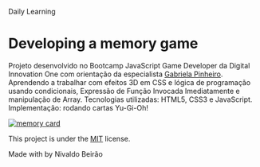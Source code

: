 Daily Learning

# Developing a memory game

Projeto desenvolvido no Bootcamp JavaScript Game Developer da Digital Innovation One com orientação da especialista [Gabriela Pinheiro](http://www.github.com/SpruceGabriela "Gabriela Pinheiro").
Aprendendo a trabalhar com efeitos 3D em CSS e lógica de programação usando condicionais, Expressão de Função Invocada Imediatamente e manipulação de Array.
Tecnologias utilizadas: HTML5, CSS3 e JavaScript.
Implementação: rodando cartas Yu-Gi-Oh!

[![memory card](https://user-images.githubusercontent.com/95108889/161666117-223f5dc2-5c17-4bda-8835-9bd76f75c771.jpg)](https://njtsb1.github.io/Developing_a_memory_game/)

This project is under the [MIT](./LICENSE) license.

Made with by Nivaldo Beirão
